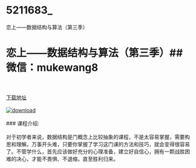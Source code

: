 # 5211683_
恋上——数据结构与算法（第三季）
# 恋上——数据结构与算法（第三季）## 微信：mukewang8
<br/></br>[下载地址](http://www.36tz.cn/article/5211683 "下载地址")
<br/></br>[![download](http://36tz.cn/muke_img/2020_03_2-188-300x153.png "下载地址")](http://www.36tz.cn/article/5211683 "下载地址")
<br/></br>### 课程介绍:<br/></br>对于初学者来说，数据结构是门概念上比较抽象的课程，不是太容易掌握，需要构思和理解。万事开头难，只要你掌握了学习这门课的方法和技巧，就会变得很容易了。不管学什么，首先应该做好充分的心理准备，建立好自信心，拥有一颗战胜困难的决心，才能不畏惧、不退缩，直至胜利归来。

 

